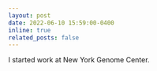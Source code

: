 ```yaml
---
layout: post
date: 2022-06-10 15:59:00-0400
inline: true
related_posts: false
---
```


I started work at New York Genome Center.
